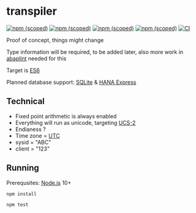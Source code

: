 # transpiler

[![npm (scoped)](https://img.shields.io/npm/v/@abaplint/runtime?label=%40abaplint%2Fruntime)](https://www.npmjs.com/package/@abaplint/runtime)
[![npm (scoped)](https://img.shields.io/npm/v/@abaplint/transpiler?label=%40abaplint%2Ftranspiler)](https://www.npmjs.com/package/@abaplint/transpiler)
[![npm (scoped)](https://img.shields.io/npm/v/@abaplint/transpiler-cli?label=%40abaplint%2Ftranspiler-cli)](https://www.npmjs.com/package/@abaplint/transpiler-cli)
[![npm (scoped)](https://img.shields.io/npm/v/@abaplint/abap-loader?label=%40abaplint%2Fabap-loader)](https://www.npmjs.com/package/@abaplint/abap-loader)
[![CI](https://github.com/abaplint/transpiler/workflows/CI/badge.svg)](https://github.com/abaplint/transpiler/actions)

Proof of concept, things might change

Type information will be required, to be added later, also more work in [abaplint](https://github.com/abaplint/abaplint) needed for this

Target is [ES6](http://es6-features.org)

Planned database support: [SQLite](https://www.sqlite.org) & [HANA Express](https://www.sap.com/cmp/td/sap-hana-express-edition.html)

## Technical
* Fixed point arithmetic is always enabled
* Everything will run as unicode, targeting [UCS-2](https://en.wikipedia.org/wiki/Universal_Coded_Character_Set)
* Endianess ?
* Time zone = [UTC](https://en.wikipedia.org/wiki/Coordinated_Universal_Time)
* sysid = "ABC"
* client = "123"

## Running

Prerequsites: [Node.js](https://nodejs.org/) 10+

`npm install`

`npm test`
